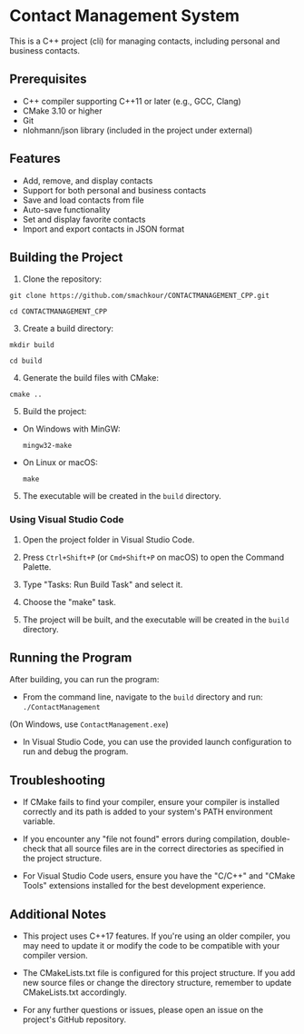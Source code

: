 # Contact Management System

This is a C++ project (cli) for managing contacts, including personal and business contacts.

## Prerequisites

- C++ compiler supporting C++11 or later (e.g., GCC, Clang)
- CMake 3.10 or higher
- Git
- nlohmann/json library (included in the project under external)

## Features

- Add, remove, and display contacts
- Support for both personal and business contacts
- Save and load contacts from file
- Auto-save functionality
- Set and display favorite contacts
- Import and export contacts in JSON format

## Building the Project

1. Clone the repository:
```
git clone https://github.com/smachkour/CONTACTMANAGEMENT_CPP.git
```
```
cd CONTACTMANAGEMENT_CPP
```

3. Create a build directory:
```
mkdir build
```
```
cd build
```
4. Generate the build files with CMake:
```
cmake ..
```
5. Build the project:
- On Windows with MinGW:
  ```
  mingw32-make
  ```
- On Linux or macOS:
  ```
  make
  ```

5. The executable will be created in the `build` directory.

### Using Visual Studio Code

1. Open the project folder in Visual Studio Code.

2. Press `Ctrl+Shift+P` (or `Cmd+Shift+P` on macOS) to open the Command Palette.

3. Type "Tasks: Run Build Task" and select it.

4. Choose the "make" task.

5. The project will be built, and the executable will be created in the `build` directory.

## Running the Program

After building, you can run the program:

- From the command line, navigate to the `build` directory and run:
```./ContactManagement```

(On Windows, use `ContactManagement.exe`)

- In Visual Studio Code, you can use the provided launch configuration to run and debug the program.

## Troubleshooting

- If CMake fails to find your compiler, ensure your compiler is installed correctly and its path is added to your system's PATH environment variable.

- If you encounter any "file not found" errors during compilation, double-check that all source files are in the correct directories as specified in the project structure.

- For Visual Studio Code users, ensure you have the "C/C++" and "CMake Tools" extensions installed for the best development experience.

## Additional Notes

- This project uses C++17 features. If you're using an older compiler, you may need to update it or modify the code to be compatible with your compiler version.

- The CMakeLists.txt file is configured for this project structure. If you add new source files or change the directory structure, remember to update CMakeLists.txt accordingly.

- For any further questions or issues, please open an issue on the project's GitHub repository.
